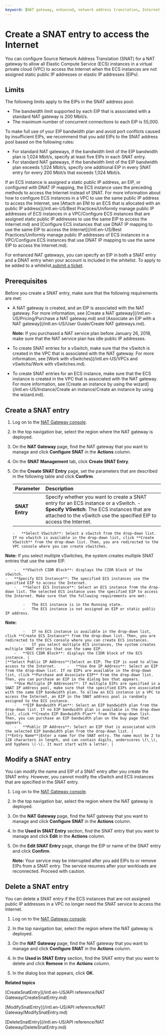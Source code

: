 ```yaml
---
keyword: [NAT gateway, enhanced, network address translation, Internet-facing services, Internet access]
---
```


# Create a SNAT entry to access the Internet

You can configure Source Network Address Translation \(SNAT\) for a NAT gateway to allow all Elastic Compute Service \(ECS\) instances in a virtual private cloud \(VPC\) to access the Internet when the ECS instances are not assigned static public IP addresses or elastic IP addresses \(EIPs\).

## Limits

The following limits apply to the EIPs in the SNAT address pool:

-   The bandwidth limit supported by each EIP that is associated with a standard NAT gateway is 200 Mbit/s.
-   The maximum number of concurrent connections to each EIP is 55,000.

To make full use of your EIP bandwidth plan and avoid port conflicts caused by insufficient EIPs, we recommend that you add EIPs to the SNAT address pool based on the following rules:

-   For standard NAT gateways, if the bandwidth limit of the EIP bandwidth plan is 1,024 Mbit/s, specify at least five EIPs in each SNAT entry.
-   For standard NAT gateways, if the bandwidth limit of the EIP bandwidth plan exceeds 1,024 Mbit/s, specify one additional EIP in every SNAT entry for every 200 Mbit/s that exceeds 1,024 Mbit/s.

If an ECS instance is assigned a static public IP address, an EIP, or configured with DNAT IP mapping, the ECS instance uses the preceding methods to access the Internet instead of SNAT. For more information about how to configure ECS instances in a VPC to use the same public IP address to access the Internet, see [Attach an ENI to an ECS that is allocated with an public IP address](/intl.en-US/Best Practices/Uniformly manage public IP addresses of ECS instances in a VPC/Configure ECS instances that are assigned static public IP addresses to use the same EIP to access the Internet.md) and [Configure ECS instances that use DNAT IP mapping to use the same EIP to access the Internet](/intl.en-US/Best Practices/Uniformly manage public IP addresses of ECS instances in a VPC/Configure ECS instances that use DNAT IP mapping to use the same EIP to access the
         Internet.md).

For enhanced NAT gateways, you can specify an EIP in both a SNAT entry and a DNAT entry when your account is included in the whitelist. To apply to be added to a whitelist,[submit a ticket](https://workorder-intl.console.aliyun.com/#/ticket/createIndex).

## Prerequisites

Before you create a SNAT entry, make sure that the following requirements are met:

-   A NAT gateway is created, and an EIP is associated with the NAT gateway. For more information, see [Create a NAT gateway](/intl.en-US/Pricing/Purchase a NAT gateway.md) and [Associate an EIP with a NAT gateway](/intl.en-US/User Guide/Create NAT gateways.md).

    **Note:** If you purchased a NAT service plan before January 26, 2018, make sure that the NAT service plan has idle public IP addresses.

-   To create SNAT entries for a vSwitch, make sure that the vSwitch is created in the VPC that is associated with the NAT gateway. For more information, see [Work with vSwitches](/intl.en-US/VPCs and vSwitchs/Work with vSwitches.md).
-   To create SNAT entries for an ECS instance, make sure that the ECS instance is created in the VPC that is associated with the NAT gateway. For more information, see [Create an instance by using the wizard](/intl.en-US/Instance/Create an instance/Create an instance by using the wizard.md).

## Create a SNAT entry

1.  Log on to the [NAT Gateway console](https://vpc.console.aliyun.com/nat).

2.  In the top navigation bar, select the region where the NAT gateway is deployed.

3.  On the **NAT Gateway** page, find the NAT gateway that you want to manage and click **Configure SNAT** in the **Actions** column.

4.  On the **SNAT Management** tab, click **Create SNAT Entry**.

5.  On the **Create SNAT Entry** page, set the parameters that are described in the following table and click **Confirm**.

    |Parameter|Description|
    |:--------|:----------|
    |**SNAT Entry**|Specify whether you want to create a SNAT entry for an ECS instance or a vSwitch.    -   **Specify VSwitch**: The ECS instances that are attached to the vSwitch use the specified EIP to access the Internet.
        -   **Select VSwitch**: Select a vSwitch from the drop-down list. If no vSwitch is available in the drop-down list, click **Create VSwitch** from the drop-down list. Then, you are redirected to the VPC console where you can create vSwitches.

**Note:** If you select multiple vSwitches, the system creates multiple SNAT entries that use the same EIP.

        -   **VSwitch CIDR Block**: displays the CIDR block of the vSwitch.
    -   **Specify ECS Instance**: The specified ECS instances use the specified EIP to access the Internet.
        -   **Select ECS Instance**: Select an ECS instance from the drop-down list. The selected ECS instance uses the specified EIP to access the Internet. Make sure that the following requirements are met:

            -   The ECS instance is in the Running state.
            -   The ECS instance is not assigned an EIP or static public IP address.
**Note:**

            -   If no ECS instance is available in the drop-down list, click **Create ECS Instance** from the drop-down list. Then, you are redirected to the ECS console where you can create ECS instances.
            -   If you select multiple ECS instances, the system creates multiple SNAT entries that use the same EIP.
        -   **ECS CIDR Block**: displays the CIDR block of the ECS instance. |
    |**Select Public IP Address**|Select an EIP. The EIP is used to allow access to the Internet.     -   **Use One IP Address**: Select an EIP from the drop-down list. If no EIPs are available in the drop-down list, click **Purchase and Associate EIP** from the drop-down list. Then, you can purchase an EIP in the dialog box that appears.
    -   **Use Multiple IP Addresses**: If multiple EIPs are specified in a SNAT IP address pool, make sure that the specified EIPs are associated with the same EIP bandwidth plan. To allow an ECS instance in a VPC to access the Internet, an EIP in the SNAT address pool is randomly assigned to the ECS instance.
        -   **EIP Bandwidth Plan**: Select an EIP bandwidth plan from the drop-down list. If no EIP bandwidth plan is available in the drop-down list, click **Create EIP Bandwidth Plan** from the drop-down list. Then, you can purchase an EIP bandwidth plan on the buy page that appears.
        -   **Public IP Address**: Select an EIP that is associated with the selected EIP bandwidth plan from the drop-down list. |
    |**Entry Name**|Enter a name for the SNAT entry. The name must be 2 to 128 characters in length, and can contain digits, underscores \(\_\), and hyphens \(-\). It must start with a letter. |


## Modify a SNAT entry

You can modify the name and EIP of a SNAT entry after you create the SNAT entry. However, you cannot modify the vSwitch and ECS instances that are specified in the SNAT entry.

1.  Log on to the [NAT Gateway console](https://vpc.console.aliyun.com/nat).

2.  In the top navigation bar, select the region where the NAT gateway is deployed.

3.  On the **NAT Gateway** page, find the NAT gateway that you want to manage and click **Configure SNAT** in the **Actions** column.

4.  In the **Used in SNAT Entry** section, find the SNAT entry that you want to manage and click **Edit** in the **Actions** column.

5.  On the **Edit SNAT Entry** page, change the EIP or name of the SNAT entry and click **Confirm**.

    **Note:** Your service may be interrupted after you add EIPs to or remove EIPs from a SNAT entry. The service resumes after your workloads are reconnected. Proceed with caution.


## Delete a SNAT entry

You can delete a SNAT entry if the ECS instances that are not assigned public IP addresses in a VPC no longer need the SNAT service to access the Internet.

1.  Log on to the [NAT Gateway console](https://vpc.console.aliyun.com/nat).

2.  In the top navigation bar, select the region where the NAT gateway is deployed.

3.  On the **NAT Gateway** page, find the NAT gateway that you want to manage and click **Configure SNAT** in the **Actions** column.

4.  In the **Used in SNAT Entry** section, find the SNAT entry that you want to delete and click **Remove** in the **Actions** column.

5.  In the dialog box that appears, click **OK**.


**Related topics**  


[CreateSnatEntry](/intl.en-US/API reference/NAT Gateway/CreateSnatEntry.md)

[ModifySnatEntry](/intl.en-US/API reference/NAT Gateway/ModifySnatEntry.md)

[DeleteSnatEntry](/intl.en-US/API reference/NAT Gateway/DeleteSnatEntry.md)

